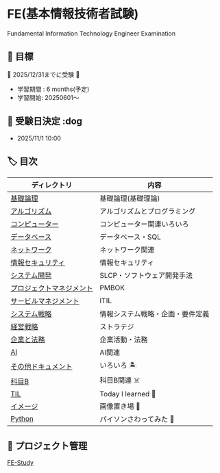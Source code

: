 # FE(基本情報技術者試験)

Fundamental Information Technology Engineer Examination

## :dart: 目標

:dog: 2025/12/31までに受験 :dog:

- 学習期間 : 6 months(予定)
- 学習開始: 20250601〜

## :dog: 受験日決定 :dog

- 2025/11/1 10:00

## :label: 目次

| ディレクトリ                                      | 内容                             |
|---------------------------------------------------|----------------------------------|
| [基礎論理](./basic_logic/)                        | 基礎論理(基礎理論)               |
| [アルゴリズム](./algorithm/)                      | アルゴリズムとプログラミング     |
| [コンピューター](./computer/)                     | コンピューター関連いろいろ       |
| [データベース](./datebase/)                       | データベース・SQL                |
| [ネットワーク](./network/)                        | ネットワーク関連                 |
| [情報セキュリティ](./information_security/)       | 情報セキュリティ                 |
| [システム開発](./system_development/)             | SLCP・ソフトウェア開発手法       |
| [プロジェクトマネジメント](./project_management/) | PMBOK                            |
| [サービルマネジメント](./service_management/)     | ITIL                             |
| [システム戦略](./system_strategy/)                | 情報システム戦略・企画・要件定義 |
| [経営戦略](./management_strategy/)                | ストラテジ                       |
| [企業と法務](./corporate_legal/)                  | 企業活動・法務                   |
| [AI](./AI/)                                       | AI関連
| [その他ドキュメント](./doc/)                      | いろいろ :desert_island:         |
| [科目B](./B/)                                     | 科目B関連 :skull_and_crossbones: |  
| [TIL](./til/)                                     | Today I learned :rabbit:         |
| [イメージ](./images/)                             | 画像置き場 :cow2:                |           
| [Python](./python/)                               | パイソンさわってみた :dog:       |

## :pushpin: プロジェクト管理

[FE-Study](https://github.com/users/tomo-john/projects/2)

